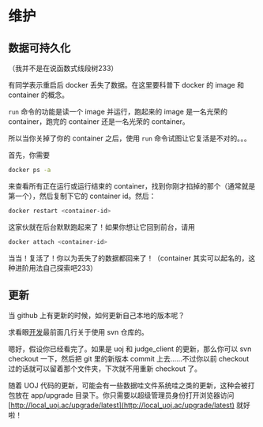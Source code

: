 # 维护

## 数据可持久化

（我并不是在说函数式线段树233）

有同学表示重启后 docker 丢失了数据。在这里要科普下 docker 的 image 和 container 的概念。

`run` 命令的功能是读一个 image 并运行，跑起来的 image 是一名光荣的 container，跑完的 container 还是一名光荣的 container。

所以当你关掉了你的 container 之后，使用 `run` 命令试图让它复活是不对的。。。

首先，你需要
```sh
docker ps -a
```
来查看所有正在运行或运行结束的 container，找到你刚才掐掉的那个（通常就是第一个），然后复制下它的 container id。然后：
```sh
docker restart <container-id>
```
这家伙就在后台默默跑起来了！如果你想让它回到前台，请用
```sh
docker attach <container-id>
```
当当！复活了！你以为丢失了的数据都回来了！（container 其实可以起名的，这种进阶用法自己探索吧233）

## 更新

当 github 上有更新的时候，如何更新自己本地的版本呢？

求看眼[开发](/dev/)最前面几行关于使用 svn 仓库的。

嗯好，假设你已经看完了。如果是 uoj 和 judge_client 的更新，那么你可以 svn checkout 一下，然后把 git 里的新版本 commit 上去……不过你以前 checkout 过的话就可以留着那个文件夹，下次就不用重新 checkout 了。

随着 UOJ 代码的更新，可能会有一些数据哇文件系统哇之类的更新，这种会被打包放在 app/upgrade 目录下。你只需要以超级管理员身份打开浏览器访问 [http://local_uoj.ac/upgrade/latest](http://local_uoj.ac/upgrade/latest) 就好啦！
